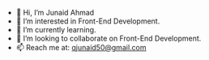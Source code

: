- 👋 Hi, I’m Junaid Ahmad
- 👀 I’m interested in Front-End Development.
- 🌱 I’m currently learning.
- 💞️ I’m looking to collaborate on Front-End Development.
- 📫 Reach me at: qjunaid50@gmail.com

<!---
qjunaid50/qjunaid50 is a ✨ special ✨ repository because its `README.md` (this file) appears on your GitHub profile.
You can click the Preview link to take a look at your changes.
--->
